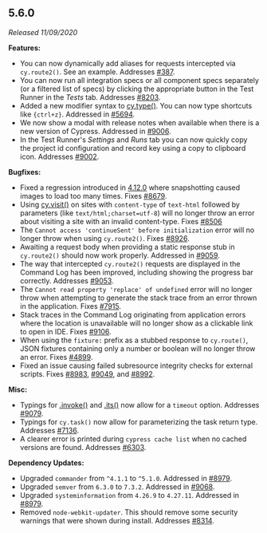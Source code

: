 ## 5.6.0

_Released 11/09/2020_

**Features:**

- You can now dynamically add aliases for requests intercepted via
  `cy.route2()`. See an example.
  Addresses [#387](https://github.com/cypress-io/cypress/issues/387).
- You can now run all integration specs or all component specs separately (or a
  filtered list of specs) by clicking the appropriate button in the Test Runner
  in the _Tests_ tab. Addresses
  [#8203](https://github.com/cypress-io/cypress/issues/8203).
- Added a new modifier syntax to [cy.type()](/api/commands/type). You can now
  type shortcuts like `{ctrl+z}`. Addressed in
  [#5694](https://github.com/cypress-io/cypress/issues/5694).
- We now show a modal with release notes when available when there is a new
  version of Cypress. Addressed in
  [#9006](https://github.com/cypress-io/cypress/issues/9006).
- In the Test Runner's _Settings_ and _Runs_ tab you can now quickly copy the
  project id configuration and record key using a copy to clipboard icon.
  Addresses [#9002](https://github.com/cypress-io/cypress/issues/9002).

**Bugfixes:**

- Fixed a regression introduced in [4.12.0](/guides/references/changelog#4-12-0)
  where snapshotting caused images to load too many times. Fixes
  [#8679](https://github.com/cypress-io/cypress/issues/8679).
- Using [cy.visit()](/api/commands/visit) on sites with `content-type` of
  `text-html` followed by parameters (like `text/html;charset=utf-8`) will no
  longer throw an error about visiting a site with an invalid content-type.
  Fixes [#8506](https://github.com/cypress-io/cypress/issues/8506)
- The `Cannot access 'continueSent' before initialization` error will no longer
  throw when using `cy.route2()`. Fixes
  [#8926](https://github.com/cypress-io/cypress/issues/8926).
- Awaiting a request body when providing a static response stub in
  `cy.route2()` should now work properly. Addressed in
  [#9059](https://github.com/cypress-io/cypress/issues/9059).
- The way that intercepted `cy.route2()` requests are displayed in the
  Command Log has been improved, including showing the progress bar correctly.
  Addresses [#9053](https://github.com/cypress-io/cypress/issues/9053).
- The `Cannot read property 'replace' of undefined` error will no longer throw
  when attempting to generate the stack trace from an error thrown in the
  application. Fixes [#7915](https://github.com/cypress-io/cypress/issues/7915).
- Stack traces in the Command Log originating from application errors where the
  location is unavailable will no longer show as a clickable link to open in
  IDE. Fixes [#9106](https://github.com/cypress-io/cypress/issues/9106).
- When using the `fixture:` prefix as a stubbed response to `cy.route()`, JSON
  fixtures containing only a number or boolean will no longer throw an error.
  Fixes [#4899](https://github.com/cypress-io/cypress/issues/4899).
- Fixed an issue causing failed subresource integrity checks for external
  scripts. Fixes [#8983](https://github.com/cypress-io/cypress/issues/8983),
  [#9049](https://github.com/cypress-io/cypress/issues/9049), and
  [#8992](https://github.com/cypress-io/cypress/issues/8992).

**Misc:**

- Typings for [.invoke()](/api/commands/invoke) and [.its()](/api/commands/its)
  now allow for a `timeout` option. Addresses
  [#9079](https://github.com/cypress-io/cypress/issues/9079).
- Typings for `cy.task()` now allow for parameterizing the task return type.
  Addresses [#7136](https://github.com/cypress-io/cypress/issues/7136).
- A clearer error is printed during `cypress cache list` when no cached versions
  are found. Addresses
  [#6303](https://github.com/cypress-io/cypress/issues/6303).

**Dependency Updates:**

- Upgraded `commander` from `^4.1.1` to `^5.1.0`. Addressed in
  [#8979](https://github.com/cypress-io/cypress/issues/8979).
- Upgraded `semver` from `6.3.0` to `7.3.2`. Addressed in
  [#9068](https://github.com/cypress-io/cypress/issues/9068).
- Upgraded `systeminformation` from `4.26.9` to `4.27.11`. Addressed in
  [#8979](https://github.com/cypress-io/cypress/issues/8979).
- Removed `node-webkit-updater`. This should remove some security warnings that
  were shown during install. Addresses
  [#8314](https://github.com/cypress-io/cypress/issues/8314).

